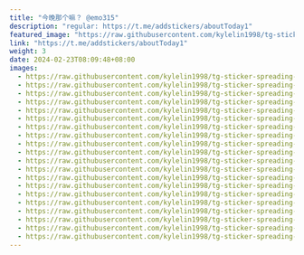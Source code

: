 ```yaml
---
title: "今晚那个嘛？ @emo315"
description: "regular: https://t.me/addstickers/aboutToday1"
featured_image: "https://raw.githubusercontent.com/kylelin1998/tg-sticker-spreading-worldwide-images/main/img/cfddfa33-37eb-4d3e-a187-40a4fe4a61e7.jpg"
link: "https://t.me/addstickers/aboutToday1"
weight: 3
date: 2024-02-23T08:09:48+08:00
images:
  - https://raw.githubusercontent.com/kylelin1998/tg-sticker-spreading-worldwide-images/main/img/cfddfa33-37eb-4d3e-a187-40a4fe4a61e7.jpg
  - https://raw.githubusercontent.com/kylelin1998/tg-sticker-spreading-worldwide-images/main/img/8922d68f-2365-488b-903b-609300726630.jpg
  - https://raw.githubusercontent.com/kylelin1998/tg-sticker-spreading-worldwide-images/main/img/bbfb9de1-bc04-4336-a375-4cbdef5b2486.jpg
  - https://raw.githubusercontent.com/kylelin1998/tg-sticker-spreading-worldwide-images/main/img/ce4da977-2338-49f4-846a-8e97525f0594.jpg
  - https://raw.githubusercontent.com/kylelin1998/tg-sticker-spreading-worldwide-images/main/img/97d0f5a3-79cd-4d01-ab71-d82c2011e551.jpg
  - https://raw.githubusercontent.com/kylelin1998/tg-sticker-spreading-worldwide-images/main/img/77ea0582-49f7-455e-9030-1c8d90be45a1.jpg
  - https://raw.githubusercontent.com/kylelin1998/tg-sticker-spreading-worldwide-images/main/img/5d9304ff-ff9c-4b84-8fc2-b495819b7515.jpg
  - https://raw.githubusercontent.com/kylelin1998/tg-sticker-spreading-worldwide-images/main/img/2c98521b-8ef4-45a3-a0ef-047ea7087e65.jpg
  - https://raw.githubusercontent.com/kylelin1998/tg-sticker-spreading-worldwide-images/main/img/0a096cad-a6e2-4497-b5bb-9b64f9579402.jpg
  - https://raw.githubusercontent.com/kylelin1998/tg-sticker-spreading-worldwide-images/main/img/8247b346-5b21-4c56-b21d-ce71e1aa16fb.jpg
  - https://raw.githubusercontent.com/kylelin1998/tg-sticker-spreading-worldwide-images/main/img/026cd1e6-17c2-4eff-a478-4a9b11a16db8.jpg
  - https://raw.githubusercontent.com/kylelin1998/tg-sticker-spreading-worldwide-images/main/img/67aa2529-f1cc-463e-9f2e-621c235d1df9.jpg
  - https://raw.githubusercontent.com/kylelin1998/tg-sticker-spreading-worldwide-images/main/img/059c4e52-27e9-48c9-b1c2-d79a87f7a3df.jpg
  - https://raw.githubusercontent.com/kylelin1998/tg-sticker-spreading-worldwide-images/main/img/01ebe004-14a5-4679-87d5-d2fb9a4db469.jpg
  - https://raw.githubusercontent.com/kylelin1998/tg-sticker-spreading-worldwide-images/main/img/6efd87b2-fce6-4c2b-90cf-98e4b28b94d5.jpg
  - https://raw.githubusercontent.com/kylelin1998/tg-sticker-spreading-worldwide-images/main/img/44c2aed6-7929-465f-982b-48cc2121428b.jpg
  - https://raw.githubusercontent.com/kylelin1998/tg-sticker-spreading-worldwide-images/main/img/315d971a-f5cd-4b42-8ee6-bf3f5f77a5a6.jpg
  - https://raw.githubusercontent.com/kylelin1998/tg-sticker-spreading-worldwide-images/main/img/de923d6c-50de-4df0-934f-3f30485d4262.jpg
  - https://raw.githubusercontent.com/kylelin1998/tg-sticker-spreading-worldwide-images/main/img/9c3729c9-5d16-49a9-84be-96be335e2116.jpg
  - https://raw.githubusercontent.com/kylelin1998/tg-sticker-spreading-worldwide-images/main/img/6c0ca39b-e91d-42fa-8e80-37de62a4ee9d.jpg
---
```

